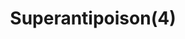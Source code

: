 ---
layout: item
title: Superantipoison(4)
item-id: 2448
datatable: true
id: 2448
name: "Superantipoison(4)"
members: true
lowalch: 144
highalch: 216
examine: "4 doses of super antipoison potion."
monsters:
  - id: 6615
    name: "Scorpia"
    members: true
    combat_level: 225
    wiki_url: "https://oldschool.runescape.wiki/w/Scorpia"
    drops:
      - quantity: "1"
        rarity: 0.015625
        drop_requirements: null
---